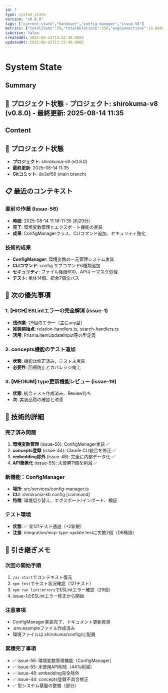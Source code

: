 ```yaml
---
id: 7
type: system_state
version: "v0.8.0"
tags: ["current-state","handover","config-manager","issue-56"]
metrics: {"totalItems":59,"totalRelations":350,"avgConnections":11.864406779661017,"maxConnections":32,"isolatedNodes":0,"timestamp":"2025-08-14T02:37:35.123Z"}
isActive: false
createdAt: 2025-08-22T13:32:40.000Z
updatedAt: 2025-08-22T13:32:40.000Z
---
```


# System State

## Summary

## 📍 プロジェクト状態 - **プロジェクト**: shirokuma-v8 (v0.8.0) - **最終更新**: 2025-08-14 11:35

## Content

## 📍 プロジェクト状態
- **プロジェクト**: shirokuma-v8 (v0.8.0)
- **最終更新**: 2025-08-14 11:35
- **Gitコミット**: de3ef58 (main branch)

## 📋 最近のコンテキスト

### 直前の作業 (Issue-56)
- **時間**: 2025-08-14 11:16-11:35 (約20分)
- **完了**: 環境変数管理とエクスポート機能の実装
- **成果**: ConfigManagerクラス、CLIコマンド追加、セキュリティ強化

### 技術的成果
- **ConfigManager**: 環境変数の一元管理システム実装
- **CLIコマンド**: config サブコマンド6種類追加
- **セキュリティ**: ファイル権限600、APIキーマスク処理
- **テスト**: 単体14個、統合7個全パス

## 🎯 次の優先事項

### 1. [HIGH] ESLintエラーの完全解消 (issue-1)
- **残作業**: 29個のエラー（主にany型）
- **推奨開始点**: relation-handlers.ts, search-handlers.ts
- **活用**: Prisma.ItemUpdateInput等の型定義

### 2. concepts機能のテスト追加
- **状態**: 機能は修正済み、テスト未実装
- **必要性**: 回帰防止とカバレッジ向上

### 3. [MEDIUM] type更新機能レビュー (issue-19)
- **状態**: 統合テスト作成済み、Review待ち
- **次**: 実装品質の確認と改善

## 🔧 技術的詳細

### 完了済み問題
1. **環境変数管理** (issue-56): ConfigManager実装 ✅
2. **concepts登録** (issue-44): Claude CLI統合を修正 ✅
3. **embedding除外** (issue-48): 完全に内部データ化 ✅
4. **API簡素化** (issue-55): 未使用11個を削減 ✅

### 新機能：ConfigManager
- **場所**: src/services/config-manager.ts
- **CLI**: shirokuma-kb config [command]
- **特徴**: 環境切り替え、エクスポート/インポート、検証

### テスト環境
- **状態**: ✅ 全121テスト通過（+2新規）
- **注意**: integration/mcp-type-update.testに失敗2個（DB権限）

## 📝 引き継ぎメモ

### 次回の開始手順
1. `/ai-start`でコンテキスト復元
2. `npm test`でテスト状況確認（121テスト）
3. `npm run lint:errors`でESLintエラー確認（29個）
4. issue-1のESLintエラー修正から開始

### 注意事項
- ConfigManager実装完了、ドキュメント更新推奨
- .env.exampleファイル作成済み
- 環境ファイルは.shirokuma/config/に配置

### 累積完了事項
- ✅ issue-56: 環境変数管理機能（ConfigManager）
- ✅ issue-55: 未使用API削除（44%削減）
- ✅ issue-48: embedding完全除外
- ✅ issue-44: concepts登録不具合修正
- ✅ 型システム基盤の整備（部分）